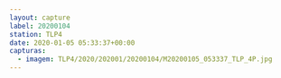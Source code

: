 ```yaml
---
layout: capture
label: 20200104
station: TLP4
date: 2020-01-05 05:33:37+00:00
capturas:
  - imagem: TLP4/2020/202001/20200104/M20200105_053337_TLP_4P.jpg
---
```

